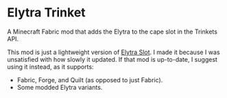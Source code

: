 # Elytra Trinket

A Minecraft Fabric mod that adds the Elytra to the cape slot in the Trinkets API.

This mod is just a lightweight version of [Elytra Slot](https://modrinth.com/mod/elytra-slot).
I made it because I was unsatisfied with how slowly it updated.
If that mod is up-to-date, I suggest using it instead, as it supports:
- Fabric, Forge, and Quilt (as opposed to just Fabric).
- Some modded Elytra variants.
